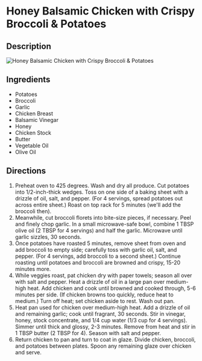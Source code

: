 # Honey Balsamic Chicken with Crispy Broccoli & Potatoes

## Description
![Honey Balsamic Chicken with Crispy Broccoli & Potatoes](https://www.themealdb.com/images/media/meals/kvbotn1581012881.jpg "Honey Balsamic Chicken with Crispy Broccoli & Potatoes")

## Ingredients
- Potatoes
- Broccoli
- Garlic
- Chicken Breast
- Balsamic Vinegar
- Honey
- Chicken Stock
- Butter
- Vegetable Oil
- Olive Oil

## Directions
1. Preheat oven to 425 degrees. Wash and dry all produce. Cut potatoes into 1/2-inch-thick wedges. Toss on one side of a baking sheet with a drizzle of oil, salt, and pepper. (For 4 servings, spread potatoes out across entire sheet.) Roast on top rack for 5 minutes (we'll add the broccoli then). 
2. Meanwhile, cut broccoli florets into bite-size pieces, if necessary. Peel and finely chop garlic. In a small microwave-safe bowl, combine 1 TBSP olive oil (2 TBSP for 4 servings) and half the garlic. Microwave until garlic sizzles, 30 seconds. 
3. Once potatoes have roasted 5 minutes, remove sheet from oven and add broccoli to empty side; carefully toss with garlic oil, salt, and pepper. (For 4 servings, add broccoli to a second sheet.) Continue roasting until potatoes and broccoli are browned and crispy, 15-20 minutes more. 
4. While veggies roast, pat chicken dry with paper towels; season all over with salt and pepper. Heat a drizzle of oil in a large pan over medium-high heat. Add chicken and cook until browned and cooked through, 5-6 minutes per side. (If chicken browns too quickly, reduce heat to medium.) Turn off heat; set chicken aside to rest. Wash out pan. 
5. Heat pan used for chicken over medium-high heat. Add a drizzle of oil and remaining garlic; cook until fragrant, 30 seconds. Stir in vinegar, honey, stock concentrate, and 1/4 cup water (1/3 cup for 4 servings). Simmer until thick and glossy, 2-3 minutes. Remove from heat and stir in 1 TBSP butter (2 TBSP for 4). Season with salt and pepper. 
6. Return chicken to pan and turn to coat in glaze. Divide chicken, broccoli, and potatoes between plates. Spoon any remaining glaze over chicken and serve. 
